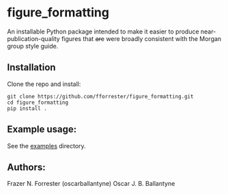 # figure_formatting

An installable Python package intended to make it easier to produce near-publication-quality figures that ~~are~~ were broadly consistent with the Morgan group style guide.

## Installation

Clone the repo and install:
```
git clone https://github.com/fforrester/figure_formatting.git
cd figure_formatting
pip install .
```

## Example usage:
See the [examples](./examples) directory.

## Authors:
Frazer N. Forrester (oscarballantyne)
Oscar J. B. Ballantyne
